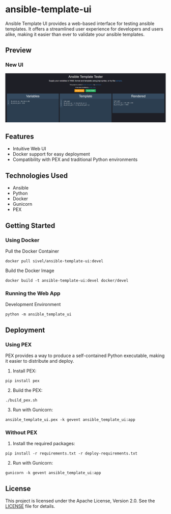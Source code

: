 # ansible-template-ui
Ansible Template UI provides a web-based interface for testing ansible templates. It offers a streamlined user experience for developers and users alike, making it easier than ever to validate your ansible templates.

## Preview
### New UI
![NEW UI](./media/new_ui.png)

## Features
- Intuitive Web UI
- Docker support for easy deployment
- Compatibility with PEX and traditional Python environments

## Technologies Used
- Ansible
- Python
- Docker
- Gunicorn
- PEX


## Getting Started
### Using Docker
Pull the Docker Container

```
docker pull sivel/ansible-template-ui:devel
```

Build the Docker Image

```
docker build -t ansible-template-ui:devel docker/devel
```

### Running the Web App
Development Environment

```
python -m ansible_template_ui
```

## Deployment
### Using PEX
PEX provides a way to produce a self-contained Python executable, making it easier to distribute and deploy.

1. Install PEX:
```
pip install pex
```

2. Build the PEX:
```
./build_pex.sh
```

3. Run with Gunicorn:
```
ansible_template_ui.pex -k gevent ansible_template_ui:app
```

### Without PEX
1. Install the required packages:
```
pip install -r requirements.txt -r deploy-requirements.txt
```

2. Run with Gunicorn:
```
gunicorn -k gevent ansible_template_ui:app
```

## License

This project is licensed under the Apache License, Version 2.0. See the [LICENSE](LICENSE) file for details.